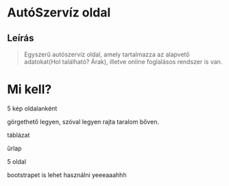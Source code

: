 # AutóSzervíz oldal

## Leírás
> Egyszerű autószervíz oldal, amely tartalmazza az alapvető adatokat(Hol található? Árak), illetve online foglalásos rendszer is van.

# Mi kell?
  5 kép oldalanként
  
  görgethető legyen, szóval legyen rajta taralom bőven.
  
  táblázat
  
  űrlap
  
  5 oldal
  
  bootstrapet is lehet használni yeeeaaahhh
